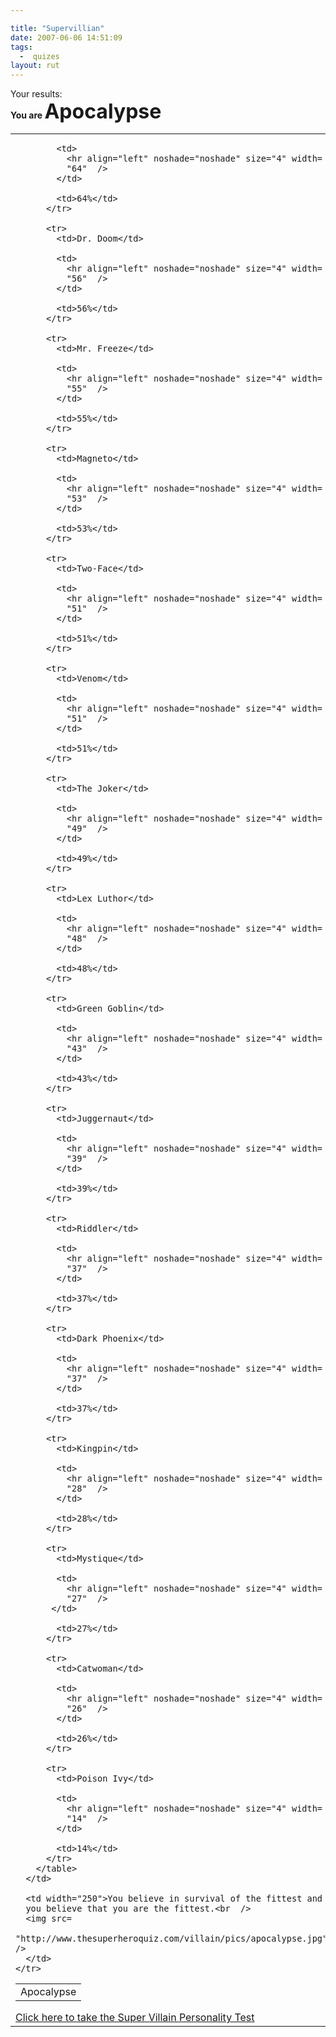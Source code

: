 ```yaml
---

title: "Supervillian"
date: 2007-06-06 14:51:09
tags:
  -  quizes
layout: rut
---
```


 Your results:<br  />
  <b>You are <font size="6">Apocalypse</font></b>

  <table>
    <tr>
      <td>
        <table>
          <tr>
            <td>Apocalypse</td>
            
            <td>
              <hr align="left" noshade="noshade" size="4" width=
              "64"  />
            </td>
            
            <td>64%</td>
          </tr>
          
          <tr>
            <td>Dr. Doom</td>
            
            <td>
              <hr align="left" noshade="noshade" size="4" width=
              "56"  />
            </td>
            
            <td>56%</td>
          </tr>
          
          <tr>
            <td>Mr. Freeze</td>
            
            <td>
              <hr align="left" noshade="noshade" size="4" width=
              "55"  />
            </td>
            
            <td>55%</td>
          </tr>
          
          <tr>
            <td>Magneto</td>
            
            <td>
              <hr align="left" noshade="noshade" size="4" width=
              "53"  />
            </td>
            
            <td>53%</td>
          </tr>

          <tr>
            <td>Two-Face</td>

            <td>
              <hr align="left" noshade="noshade" size="4" width=
              "51"  />
            </td>

            <td>51%</td>
          </tr>

          <tr>
            <td>Venom</td>

            <td>
              <hr align="left" noshade="noshade" size="4" width=
              "51"  />
            </td>

            <td>51%</td>
          </tr>

          <tr>
            <td>The Joker</td>

            <td>
              <hr align="left" noshade="noshade" size="4" width=
              "49"  />
            </td>

            <td>49%</td>
          </tr>

          <tr>
            <td>Lex Luthor</td>

            <td>
              <hr align="left" noshade="noshade" size="4" width=
              "48"  />
            </td>

            <td>48%</td>
          </tr>

          <tr>
            <td>Green Goblin</td>

            <td>
              <hr align="left" noshade="noshade" size="4" width=
              "43"  />
            </td>

            <td>43%</td>
          </tr>

          <tr>
            <td>Juggernaut</td>

            <td>
              <hr align="left" noshade="noshade" size="4" width=
              "39"  />
            </td>

            <td>39%</td>
          </tr>

          <tr>
            <td>Riddler</td>

            <td>
              <hr align="left" noshade="noshade" size="4" width=
              "37"  />
            </td>

            <td>37%</td>
          </tr>

          <tr>
            <td>Dark Phoenix</td>

            <td>
              <hr align="left" noshade="noshade" size="4" width=
              "37"  />
            </td>

            <td>37%</td>
          </tr>

          <tr>
            <td>Kingpin</td>

            <td>
              <hr align="left" noshade="noshade" size="4" width=
              "28"  />
            </td>

            <td>28%</td>
          </tr>

          <tr>
            <td>Mystique</td>

            <td>
              <hr align="left" noshade="noshade" size="4" width=
              "27"  />
           </td>

            <td>27%</td>
          </tr>

          <tr>
            <td>Catwoman</td>

            <td>
              <hr align="left" noshade="noshade" size="4" width=
              "26"  />
            </td>

            <td>26%</td>
          </tr>

          <tr>
            <td>Poison Ivy</td>

            <td>
              <hr align="left" noshade="noshade" size="4" width=
              "14"  />
            </td>

            <td>14%</td>
          </tr>
        </table>
      </td>

      <td width="250">You believe in survival of the fittest and
      you believe that you are the fittest.<br  />
      <img src=
      "http://www.thesuperheroquiz.com/villain/pics/apocalypse.jpg"  />
      </td>
    </tr>
  </table><a href="http://www.thesuperheroquiz.com/villain">Click
  here to take the Super Villain Personality Test</a><br  />


